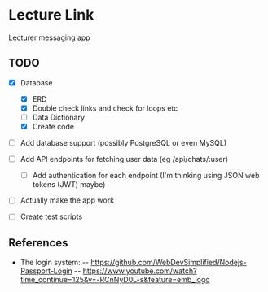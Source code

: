 # Lecture Link
Lecturer messaging app

## TODO
- [X] Database
  - [X] ERD
  - [X] Double check links and check for loops etc
  - [ ] Data Dictionary
  - [X] Create code
- [ ] Add database support (possibly PostgreSQL or even MySQL)
- [ ] Add API endpoints for fetching user data (eg /api/chats/:user)
  - [ ] Add authentication for each endpoint (I'm thinking using JSON web tokens (JWT) maybe)
- [ ] Actually make the app work
- [ ] Create test scripts


## References
- The login system:
-- https://github.com/WebDevSimplified/Nodejs-Passport-Login
-- https://www.youtube.com/watch?time_continue=125&v=-RCnNyD0L-s&feature=emb_logo

